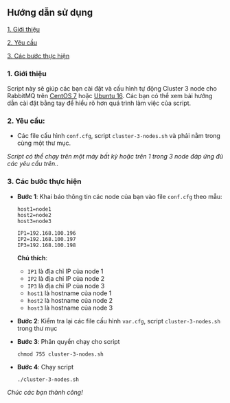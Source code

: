 ## Hướng dẫn sử dụng

[1. Giới thiệu ](#1)

[2. Yêu cầu](#2)

[3. Các bước thực hiện](#3)

<a name="1"></a>
### 1. Giới thiệu

Script này sẽ giúp các bạn cài đặt và cấu hình tự động Cluster 3 node cho RabbitMQ trên [CentOS 7](../meditech-ghichep-rabbitmq/blob/master/docs/tutorials/setup-cluster/cluster-centos.md) hoặc [Ubuntu 16](../meditech-ghichep-rabbitmq/blob/master/docs/tutorials/setup-cluster/cluster-ubuntu.md). Các bạn có thể xem bài hướng dẫn cài đặt bằng tay để hiểu rõ hơn quá trình làm việc của script.

<a name="2"></a>
### 2. Yêu cầu:

- Các file cấu hình `conf.cfg`, script `cluster-3-nodes.sh` và phải nằm trong cùng một thư mục.

*Script có thể chạy trên một máy bất kỳ hoặc trên 1 trong 3 node đáp ứng đủ các yêu cầu trên..*

<a name="3"></a>
### 3. Các bước thực hiện

- **Bước 1**: Khai báo thông tin các node của bạn vào file `conf.cfg` theo mẫu:

    ```
    host1=node1
    host2=node2
    host3=node3
    
    IP1=192.168.100.196
    IP2=192.168.100.197
    IP3=192.168.100.198
    ```
    
    **Chú thích**:
    - `IP1` là địa chỉ IP của node 1
    - `IP2` là địa chỉ IP của node 2
    - `IP3` là địa chỉ IP của node 3
    - `host1` là hostname của node 1
    - `host2` là hostname của node 2
    - `host3` là hostname của node 3
    
- **Bước 2**: Kiểm tra lại các file cấu hình `var.cfg`, script `cluster-3-nodes.sh` trong thư mục

- **Bước 3**: Phân quyền chạy cho script
    
    ```
    chmod 755 cluster-3-nodes.sh
    ```
- **Bước 4**: Chạy script

    ```
    ./cluster-3-nodes.sh
    ```
    
*Chúc các bạn thành công!*